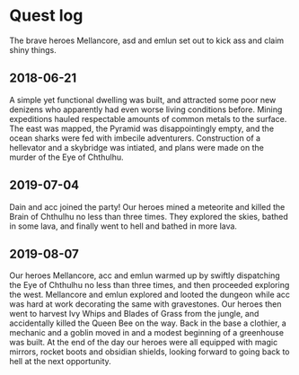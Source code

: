 Quest log
===

The brave heroes Mellancore, asd and emlun set out to kick ass and claim shiny
things.


2018-06-21
---

A simple yet functional dwelling was built, and attracted some poor new denizens
who apparently had even worse living conditions before. Mining expeditions
hauled respectable amounts of common metals to the surface. The east was mapped,
the Pyramid was disappointingly empty, and the ocean sharks were fed with
imbecile adventurers. Construction of a hellevator and a skybridge was intiated,
and plans were made on the murder of the Eye of Chthulhu.


2019-07-04
---

Dain and acc joined the party! Our heroes mined a meteorite and killed the Brain
of Chthulhu no less than three times. They explored the skies, bathed in some
lava, and finally went to hell and bathed in more lava.


2019-08-07
---

Our heroes Mellancore, acc and emlun warmed up by swiftly dispatching the Eye of
Chthulhu no less than three times, and then proceeded exploring the west.
Mellancore and emlun explored and looted the dungeon while acc was hard at work
decorating the same with gravestones. Our heroes then went to harvest Ivy Whips
and Blades of Grass from the jungle, and accidentally killed the Queen Bee on
the way. Back in the base a clothier, a mechanic and a goblin moved in and a
modest beginning of a greenhouse was built. At the end of the day our heroes
were all equipped with magic mirrors, rocket boots and obsidian shields, looking
forward to going back to hell at the next opportunity.
